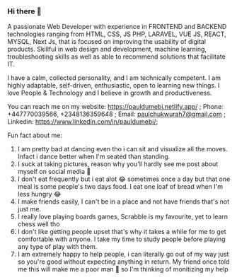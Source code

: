 ### Hi there 👋

A passionate Web Developer with experience in FRONTEND and BACKEND technologies ranging from HTML, CSS, JS PHP, LARAVEL, VUE JS, REACT, MYSQL, Next Js, that is focused on improving the usability of digital products. Skillful in web design and development, machine learning, troubleshooting skills as well as able to recommend solutions that facilitate IT.

I have a calm, collected personality, and I am technically competent. I am highly adaptable, self-driven, enthusiastic, open to learning new things. I love People & Technology and I believe in growth and productiveness.

You can reach me on my 
website: https://pauldumebi.netlify.app/ ; 
Phone: +447770039566, +2348136359648 ;
Email: paulchukwurah7@gmail.com ;
Linkedin: https://www.linkedin.com/in/pauldumebi/;

Fun fact about me: 
1. I am pretty bad at dancing even tho i can sit and visualize all the moves. Infact i dance better when I'm seated than standing.
2. I suck at taking pictures, reason why you'll hardly see me post about myself on social media 🤦
3. I don't eat frequently but i eat alot 😂 sometimes once a day but that one meal is some people's two days food. I eat one loaf of bread when I'm less hungry 😂
4. I make friends easily, I can't be in a place and not have friends that's not just me.
5. I really love playing boards games, Scrabble is my favourite, yet to learn chess well tho
6. I don't like getting people upset that's why it takes a while for me to get comfortable with anyone. I take my time to study people before playing any type of play with them.
7. I am extremely happy to help people, i can literally go out of my way just so you're good without expecting anything in return. My friend once told me this will make me a poor man 🤣 so I'm thinking of monitizing my help